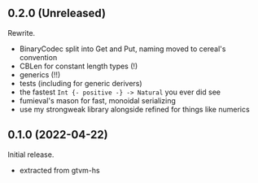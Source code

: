 ## 0.2.0 (Unreleased)
Rewrite.

  * BinaryCodec split into Get and Put, naming moved to cereal's convention
  * CBLen for constant length types (!)
  * generics (!!)
  * tests (including for generic derivers)
  * the fastest `Int {- positive -} -> Natural` you ever did see
  * fumieval's mason for fast, monoidal serializing
  * use my strongweak library alongside refined for things like numerics

## 0.1.0 (2022-04-22)
Initial release.

  * extracted from gtvm-hs
